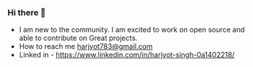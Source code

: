 ### Hi there 👋
- I am new to the community. I am excited to work on open source and able to contribute on Great projects.
-  How to reach me harjyot783@gmail.com
-  Linked in - https://www.linkedin.com/in/harjyot-singh-0a1402218/
